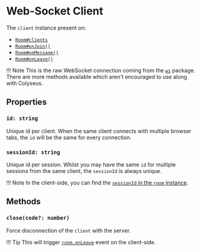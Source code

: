 # Web-Socket Client

The `client` instance present on:

- [`Room#clients`](/api-room/#clients-websocket)
- [`Room#onJoin()`](/api-room/#onjoin-client)
- [`Room#onMessage()`](/api-room/#onmessage-client-data)
- [`Room#onLeave()`](/api-room/#onleave-client-consented)

!!! Note
    This is the raw WebSocket connection coming from the [`ws`](https://www.npmjs.com/package/ws) package. There are more methods available which aren't encouraged to use along with Colyseus.

## Properties

### `id: string`

Unique id per client. When the same client connects with multiple browser tabs, the `id` will be the same for every connection.

### `sessionId: string`

Unique id per session. Whilst you may have the same `id` for multiple sessions from the same client, the `sessionId` is always unique.

!!! Note
    In the client-side, you can find the [`sessionId` in the `room` instance](/client-room/#sessionid-string).

## Methods

### `close(code?: number)`

Force disconnection of the `client` with the server.

!!! Tip
    This will trigger [`room.onLeave`](/client-room/#onleave) event on the client-side.

